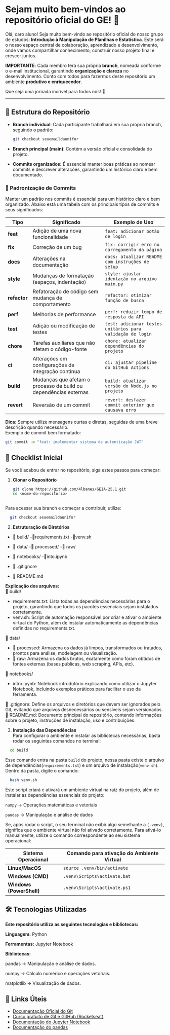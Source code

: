 # Sejam muito bem-vindos ao repositório oficial do GE! 🚀  

Olá, caro aluno! Seja muito bem-vindo ao repositório oficial do nosso grupo de estudos: **Introdução à Manipulação de Planilhas e Estatística**.
Este será o nosso espaço central de colaboração, aprendizado e desenvolvimento, onde vamos compartilhar conhecimento, construir nosso projeto final e crescer juntos. 

**IMPORTANTE**: Cada membro terá sua própria **branch**, nomeada conforme o e-mail institucional, garantindo **organização e clareza** no desenvolvimento. Conto com todos para fazermos deste repositório um ambiente **produtivo e enriquecedor**.  

Que seja uma jornada incrível para todos nós! 🚀  

---

## 🌱 Estrutura do Repositório  

- **Branch individual**: Cada participante trabalhará em sua própria branch, seguindo o padrão:  
  ```bash
  git checkout seuemaildaunifor
  ```
- **Branch principal (main)**: Contém a versão oficial e consolidada do projeto.

- **Commits organizados:** É essencial manter boas práticas ao nomear commits e descrever alterações, garantindo um histórico claro e bem documentado.
### 📌 Padronização de Commits  

Manter um padrão nos commits é essencial para um histórico claro e bem organizado. Abaixo está uma tabela com os principais tipos de commits e seus significados:  

| Tipo        | Significado                                      | Exemplo de Uso |
|------------|------------------------------------------------|----------------|
| **feat**   | Adição de uma nova funcionalidade              | `feat: adicionar botão de login` |
| **fix**    | Correção de um bug                             | `fix: corrigir erro no carregamento da página` |
| **docs**   | Alterações na documentação                     | `docs: atualizar README com instruções de setup` |
| **style**  | Mudanças de formatação (espaços, indentação)   | `style: ajustar identação no arquivo main.py` |
| **refactor** | Refatoração de código sem mudança de comportamento | `refactor: otimizar função de busca` |
| **perf**   | Melhorias de performance                       | `perf: reduzir tempo de resposta da API` |
| **test**   | Adição ou modificação de testes                | `test: adicionar testes unitários para validação de login` |
| **chore**  | Tarefas auxiliares que não afetam o código-fonte | `chore: atualizar dependências do projeto` |
| **ci**     | Alterações em configurações de integração contínua | `ci: ajustar pipeline do GitHub Actions` |
| **build**  | Mudanças que afetam o processo de build ou dependências externas | `build: atualizar versão do Node.js no projeto` |
| **revert** | Reversão de um commit                          | `revert: desfazer commit anterior que causava erro` |

**Dica:** Sempre utilize mensagens curtas e diretas, seguidas de uma breve descrição quando necessário.  
Exemplo de commit bem formatado:  
```bash
git commit -m "feat: implementar sistema de autenticação JWT" 
```

## 📝 Checklist Inicial  

Se você acabou de entrar no repositório, siga estes passos para começar:  

1. **Clonar o Repositório**  
   ```bash
   git clone https://github.com/4lbanes/GEIA-25.1.git
   cd <nome-do-repositorio>
    
Para acessar sua branch e começar a contribuir, utilize:
```bash
  git checkout seuemaildaunifor
```

2. **Estruturação de Diretórios**
- 📁 build/
  -📄requirements.txt
  -📄venv.sh
- 📁 data/
  -📁 processed/
  -📁 raw/
- 📁 notebooks/
  -📄into.ipynb

- 📄 .gitignore
- 📄 README.md
  
**Explicação dos arquivos:**<br>
📁 build/
- requirements.txt: Lista todas as dependências necessárias para o projeto, garantindo que todos os pacotes essenciais sejam instalados corretamente.
- venv.sh: Script de automação responsável por criar e ativar o ambiente virtual do Python, além de instalar automaticamente as dependências definidas no requirements.txt.

📁 data/
- 📁 processed: Armazena os dados já limpos, transformados ou tratados, prontos para análise, modelagem ou visualização.
- 📁 raw: Armazena os dados brutos, exatamente como foram obtidos de fontes externas (bases públicas, web scraping, APIs, etc).

📁 notebooks/
- intro.ipynb: Notebook introdutório explicando como utilizar o Jupyter Notebook, incluindo exemplos práticos para facilitar o uso da ferramenta.


📄 .gitignore: Define os arquivos e diretórios que devem ser ignorados pelo Git, evitando que arquivos desnecessários ou sensíveis sejam versionados.<br>
📄 README.md: Documento principal do repositório, contendo informações sobre o projeto, instruções de instalação, uso e contribuições.
  

3. **Instalação das Dependências**<br>
Para configurar o ambiente e instalar as bibliotecas necessárias, basta rodar os seguintes comandos no terminal:  
```bash
  cd build
```
Esse comando entra na pasta <code>build</code> do projeto, nessa pasta existe o arquivo de dependências(<code>requirements.txt</code>) e um arquivo de instalação(<code>venv.sh</code>). Dentro da pasta, digite o comando:
```bash
  bash venv.sh
```
Este script criará e ativará um ambiente virtual na raíz do projeto, além de instalar as dependências essenciais do projeto:

<code>numpy</code> → Operações matemáticas e vetoriais

<code>pandas</code> → Manipulação e análise de dados

Se, após rodar o script, o seu terminal não exibir algo semelhante a <code>(.venv)</code>, significa que o ambiente virtual não foi ativado corretamente. Para ativá-lo manualmente, utilize o comando correspondente ao seu sistema operacional:

| Sistema Operacional | Comando para ativação do Ambiente Virtual|        
|------------|------------------------------------------------|
| **Linux/MacOS**   | <code>source .venv/bin/activate</code>|
| **Windows (CMD)**    | <code>.venv\Scripts\activate.bat</code>| 
| **Windows (PowerShell)**   | <code>.venv\Scripts\activate.ps1</code>|



## 🛠️ Tecnologias Utilizadas
**Este repositório utiliza as seguintes tecnologias e bibliotecas:**

**Linguagem:** Python

**Ferramentas:** Jupyter Notebook

**Bibliotecas:**

pandas → Manipulação e análise de dados.

numpy → Cálculo numérico e operações vetoriais.

matplotlib → Visualização de dados.

## 🔗 Links Úteis

- [Documentação Oficial do Git](https://git-scm.com/doc)
- [Curso gratuito de Git e GitHub (Rocketseat)](https://www.rocketseat.com.br/discover)
- [Documentação do Jupyter Notebook](https://jupyter.org/)
- [Documentação do pandas](https://pandas.pydata.org/docs/)
